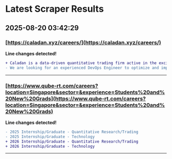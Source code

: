 # Latest Scraper Results

## 2025-08-20 03:42:29

### [https://caladan.xyz/careers/](https://caladan.xyz/careers/)

**Line changes detected!**

```diff
+ Caladan is a data-driven quantitative trading firm active in the exciting and emerging field of digital assets
- We are looking for an experienced DevOps Engineer to optimize and implement our software development methodologies and architecture
```

---
### [https://www.qube-rt.com/careers?location=Singapore&sector=&experience=Students%20and%20New%20Grads](https://www.qube-rt.com/careers?location=Singapore&sector=&experience=Students%20and%20New%20Grads)

**Line changes detected!**

```diff
- 2025 Internship/Graduate - Quantitative Research/Trading
- 2025 Internship/Graduate - Technology
+ 2026 Internship/Graduate - Quantitative Research/Trading
+ 2026 Internship/Graduate - Technology
```

---

